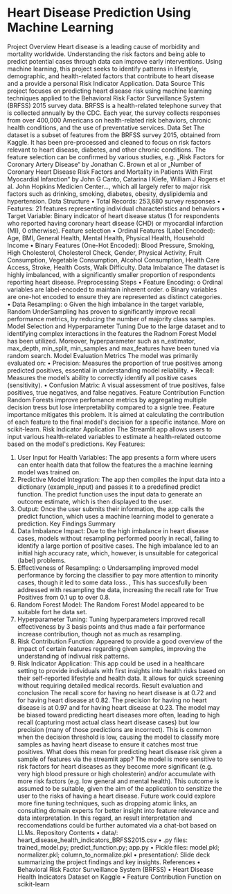 # Heart Disease Prediction Using Machine Learning

Project Overview
Heart disease is a leading cause of morbidity and mortality worldwide. Understanding the risk factors and being able to predict potential cases through data can improve early interventions. Using machine learning, this project seeks to identify patterns in lifestyle, demographic, and health-related factors that contribute to heart disease and a provide a personal Risk Indicator Application.
Data Source
This project focuses on predicting heart disease risk using machine learning techniques applied to the Behavioral Risk Factor Surveillance System (BRFSS) 2015 survey data. BRFSS is a health-related telephone survey that is collected annually by the CDC. Each year, the survey collects responses from over 400,000 Americans on health-related risk behaviors, chronic health conditions, and the use of preventative services.
Data Set
The dataset is a subset of features from the BRFSS survey 2015, obtained from Kaggle. It has been pre-processed and cleaned to focus on risk factors relevant to heart disease, diabetes, and other chronic conditions. The feature selection can be confirmed by various studies, e.g. „Risk Factors for Coronary Artery Disease“ by Jonathan C. Brown et al or „Number of Coronary Heart Disease Risk Factors and Mortality in Patients With First Myocardial Infarction“ by John G Canto, Catarina I Kiefe, William J Rogers et al. John Hopkins Medicien Center…, which all largely refer to  major risk factors such as drinking, smoking, diabetes, obesity, dyslipidemia and hypertension.
Data Structure
•	Total Records: 253,680 survey responses
•	Features: 21 features representing individual characteristics and behaviors
•	Target Variable: Binary indicator of heart disease status (1 for respondents who reported having coronary heart disease (CHD) or myocardial infarction (MI), 0 otherwise). 
Feature selection
•	Ordinal Features (Label Encoded): Age, BMI, General Health, Mental Health, Physical Health, Household Income
•	Binary Features (One-Hot Encoded): Blood Pressure, Smoking, High Cholesterol, Cholesterol Check, Gender, Physical Activity, Fruit Consumption, Vegetable Consumption, Alcohol Consumption, Health Care Access, Stroke, Health Costs, Walk Difficulty.
Data Imbalance
The dataset is highly imbalanced, with a significantly smaller proportion of respondents reporting heart disease. 
Preprocessing Steps
•	Feature Encoding:
o	Ordinal variables are label-encoded to maintain inherent order.
o	Binary variables are one-hot encoded to ensure they are represented as distinct categories.
•	Data Resampling:
o	Given the high imbalance in the target variable, Random UnderSampling has proven to significantly improve recall performance metrics, by reducing the number of majority class samples.
Model Selection and Hyperparameter Tuning
Due to the large dataset and to identifying complex interactions in the features the Radnom Forest Model has been utilized.
Moreover, hyperparameter such as n_estimator, max_depth, min_split, min_samples and max_features have been tuned via random search.
Model Evaluation Metrics
The model was primarily evaluated on:
•	Precision: Measures the proportion of true positives among predicted positives, essential in understanding model reliability.
•	Recall: Measures the model’s ability to correctly identify all positive cases (sensitivity).
•	Confusion Matrix: A visual assessment of true positives, false positives, true negatives, and false negatives.
Feature Contribution Function
Random Forests improve perfomance metrics by aggregating multiple decision tress but lose interpretability compared to a signle tree. Feature importance mitigates this problem. It is aimed at calculating the contribution of each feature to the final model's decision for a specific instance. More on scikit-learn. 
Risk Indicator Application
The Streamlit app allows users to input various health-related variables to estimate a health-related outcome based on the model's predictions. 
Key Features:
1.	User Input for Health Variables: The app presents a form where users can enter health data that follow the features the a machine learning model was trained on.
2.	Predictive Model Integration: The app then compiles the input data into a dictionary (example_input) and passes it to a predefined predict function. The predict function uses the input data to generate an outcome estimate, which is then displayed to the user.
3.	Output: Once the user submits their information, the app calls the predict function, which uses a machine learning model to generate a prediction.
Key Findings Summary
1.	Data Imbalance Impact: Due to the high imbalance in heart disease cases, models without resampling performed poorly in recall, failing to identify a large portion of positive cases. The high imbalance led to an initial high accuracy rate, which, however, is unsuitable for categorical (label) problems.
2.	Effectiveness of Resampling:
o	Undersampling improved model performance by forcing the classifier to pay more attention to minority cases, though it led to some data loss. , This has succesfully been addressed with resampling the data, increasing the recall rate for True Positives from 0.1 up to over 0.8.
3.	Random Forest Model: The Random Forest Model appeared to be suitable fort he data set.
4.	Hyperparameter Tuning: Tuning hyperparameters improved recall effectiveness by 3 basis points and thus made a fair performance increase contribution, though not as much as resampling.
5.	Risk Contribution Function: Appeared to provide a good overview of the impact of certain features regarding given samples, improving the understanding of indivual risk patterns.
6.	Risk Indicator Application: This app could be used in a healthcare setting to provide individuals with first insights into health risks based on their self-reported lifestyle and health data. It allows for quick screening without requiring detailed medical records.
Result evaluation and conclusion
The recall score for having no heart disease is at 0.72 and for having heart disease at 0.82. The precision for having no heart disease is at 0.97 and for having heart disease at 0.23. The model may be biased toward predicting heart diseases more often, leading to high recall (capturing most actual class heart disease cases) but low precision (many of those predictions are incorrect). This is common when the decision threshold is low, causing the model to classify more samples as having heart disease to ensure it catches most true positives.
What does this mean for predicting  heart disease risk given a sample of features via the streamlit app? The model is more sensitive to risk factors for heart diseases as they become more significant (e.g. very high blood pressure or high cholesterin) and/or accumulate with more risk factors (e.g. low general and mental health). This outcome is assumed to be suitable, given the aim of the application to sensitize the user to the risks of having a heart disease.
Future work could explore more fine tuning techniques, such as dropping atomic links, an consulting domain experts for better insight into feature relevance and data interpretation. In this regard, an result interpretation and reccomendations could be further automated via a chat-bot based on LLMs.
Repository Contents
•	data/: heart_disease_health_indicators_BRFSS2015.csv
•	.py files: trained_model.py; predict_function.py; app.py
•	Pickle files: model.pkl; normalizer.pkl; column_to_normalize.pkl
•	presentation/: Slide deck summarizing the project findings and key insights.
References
•	Behavioral Risk Factor Surveillance System (BRFSS)
•	Heart Disease Health Indicators Dataset on Kaggle
•	Feature Contribution Function on scikit-learn


